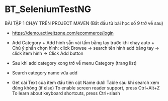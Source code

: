 # BT_SeleniumTestNG
BÀI TẬP 1 CHẠY TRÊN PROJECT MAVEN
(Bắt đầu từ bài học số 9 trở về sau)

- https://demo.activeitzone.com/ecommerce/login

- Add Category
       + Add hình sẵn vài tấm bằng tay trước khi chạy auto
       + Chú ý phần chọn hình: click Browse -> search tên hình add bằng tay -> click item hình -> Click Add button
- Sau khi add category xong trở về menu Category (trang list)
- Search category name vừa add
- Get cái Text của item đầu tiên cột Name dưới Table sau khi search xem đúng không (if else)
To enable screen reader support, press Ctrl+Alt+Z To learn about keyboard shortcuts, press Ctrl+slash
 

